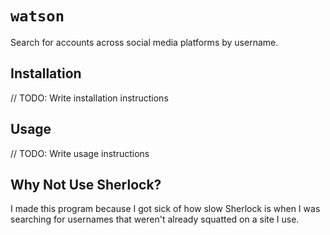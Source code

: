 # `watson`

Search for accounts across social media platforms by username.

## Installation

// TODO: Write installation instructions

## Usage

// TODO: Write usage instructions

## Why Not Use Sherlock?

I made this program because I got sick of how slow Sherlock is when I was searching for usernames that weren't already squatted on a site I use.

